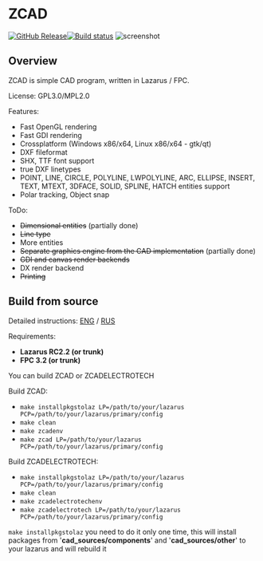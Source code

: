 # ZCAD
[![GitHub Release](https://img.shields.io/github/release/zamtmn/zcad.svg)](https://github.com/zamtmn/zcad/releases)[![Build status](https://ci.appveyor.com/api/projects/status/7bsg5me8q1r5jjt4/branch/master?svg=true)](https://ci.appveyor.com/project/zamtmn/zcad/branch/master)
![screenshot](https://github.com/zamtmn/zcad/raw/master/docs/img/zcadet_win32.png)
## Overview
ZCAD is simple CAD program, written in Lazarus / FPC.

License: GPL3.0/MPL2.0

Features:
* Fast OpenGL rendering
* Fast GDI rendering
* Crossplatform (Windows x86/x64, Linux x86/x64 - gtk/qt)
* DXF fileformat
* SHX, TTF font support
* true DXF linetypes
* POINT, LINE, CIRCLE, POLYLINE,  LWPOLYLINE, ARC, ELLIPSE, INSERT, TEXT, MTEXT, 3DFACE, SOLID, SPLINE, HATCH entities support
* Polar tracking, Object snap

ToDo:
* ~~Dimensional entities~~ (partially done)
* ~~Line type~~
* More entities
* ~~Separate graphics engine from the CAD implementation~~ (partially done)
* ~~GDI and canvas render backends~~
* DX render backend
* ~~Printing~~

## Build from source
Detailed instructions: [ENG](https://github.com/zamtmn/zcad/blob/master/BUILD_FROM_SOURCES.md "ENG") / [RUS](https://github.com/zamtmn/zcad/blob/master/cad_source/docs/userguide/locale/ru/for_developers/building_from_sources.adoc "RUS")

Requirements:

* **Lazarus RC2.2 (or trunk)**
* **FPC 3.2 (or trunk)**

You can build ZCAD or ZCADELECTROTECH

Build ZCAD:

* `make installpkgstolaz LP=/path/to/your/lazarus PCP=/path/to/your/lazarus/primary/config`
* `make clean`
* `make zcadenv`
* `make zcad LP=/path/to/your/lazarus PCP=/path/to/your/lazarus/primary/config`

Build ZCADELECTROTECH:

* `make installpkgstolaz LP=/path/to/your/lazarus PCP=/path/to/your/lazarus/primary/config`
* `make clean`
* `make zcadelectrotechenv`
* `make zcadelectrotech LP=/path/to/your/lazarus PCP=/path/to/your/lazarus/primary/config`

`make installpkgstolaz` you need to do it only one time, this will install packages from '**cad_sources/components**' and '**cad_sources/other**' to your lazarus and will rebuild it
